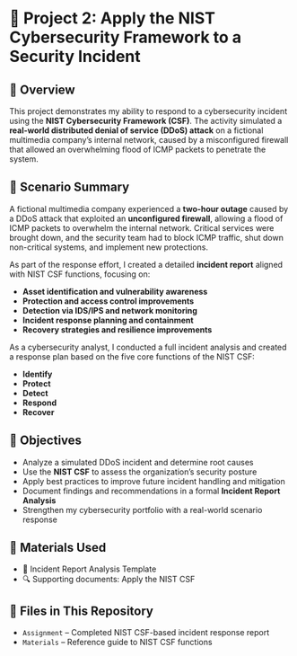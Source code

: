 # 🧱 Project 2: Apply the NIST Cybersecurity Framework to a Security Incident

## 📘 Overview

This project demonstrates my ability to respond to a cybersecurity incident using the **NIST Cybersecurity Framework (CSF)**. The activity simulated a **real-world distributed denial of service (DDoS) attack** on a fictional multimedia company’s internal network, caused by a misconfigured firewall that allowed an overwhelming flood of ICMP packets to penetrate the system.

## 🧠 Scenario Summary

A fictional multimedia company experienced a **two-hour outage** caused by a DDoS attack that exploited an **unconfigured firewall**, allowing a flood of ICMP packets to overwhelm the internal network. Critical services were brought down, and the security team had to block ICMP traffic, shut down non-critical systems, and implement new protections.

As part of the response effort, I created a detailed **incident report** aligned with NIST CSF functions, focusing on:

- **Asset identification and vulnerability awareness**
- **Protection and access control improvements**
- **Detection via IDS/IPS and network monitoring**
- **Incident response planning and containment**
- **Recovery strategies and resilience improvements**

As a cybersecurity analyst, I conducted a full incident analysis and created a response plan based on the five core functions of the NIST CSF:
- **Identify**
- **Protect**
- **Detect**
- **Respond**
- **Recover**
  
## 🧾 Objectives

- Analyze a simulated DDoS incident and determine root causes  
- Use the **NIST CSF** to assess the organization’s security posture  
- Apply best practices to improve future incident handling and mitigation  
- Document findings and recommendations in a formal **Incident Report Analysis**  
- Strengthen my cybersecurity portfolio with a real-world scenario response  

## 🧰 Materials Used

- 📄 Incident Report Analysis Template   
- 🔍 Supporting documents: Apply the NIST CSF 

## 📂 Files in This Repository
- `Assignment` – Completed NIST CSF-based incident response report    
- `Materials` – Reference guide to NIST CSF functions

